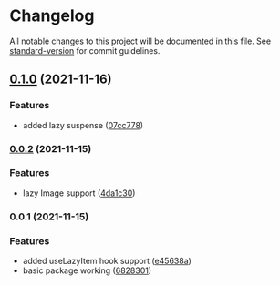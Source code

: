 # Changelog

All notable changes to this project will be documented in this file. See
[standard-version](https://github.com/conventional-changelog/standard-version)
for commit guidelines.

## [0.1.0](https://github.com/imshubhamsingh/react-lazy-io/compare/v0.0.2...v0.1.0) (2021-11-16)

### Features

- added lazy suspense
  ([07cc778](https://github.com/imshubhamsingh/react-lazy-io/commit/07cc77876f7d07dd6952176ace51eb3861249287))

### [0.0.2](https://github.com/imshubhamsingh/react-lazy-io/compare/v0.0.1...v0.0.2) (2021-11-15)

### Features

- lazy Image support
  ([4da1c30](https://github.com/imshubhamsingh/react-lazy-io/commit/4da1c30894cd30b7cef50d1080a0a75b7ad8a065))

### 0.0.1 (2021-11-15)

### Features

- added useLazyItem hook support
  ([e45638a](https://github.com/imshubhamsingh/react-lazy-io/commit/e45638a32ebb61ac39c879e06e3c23edd7ae1077))
- basic package working
  ([6828301](https://github.com/imshubhamsingh/react-lazy-io/commit/68283012c9ea34d62e46a5ce610cf7d7c51ca2f1))
